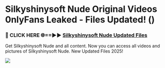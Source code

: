 # Silkyshinysoft Nude Original Videos 0nlyFans Leaked - Files Updated! ()

<h3>🔴 CLICK HERE 🌐==►► <a href="https://tinyurl.com/2p9ay9w9" rel="nofollow">Silkyshinysoft Nude Updated Files</a></h3>

Get Silkyshinysoft Nude and all content. Now you can access all videos and pictures of Silkyshinysoft Nude. New Updated Files 2025!

[![](https://i.imgur.com/KQgVmj3.gif)](https://tinyurl.com/2p9ay9w9)

